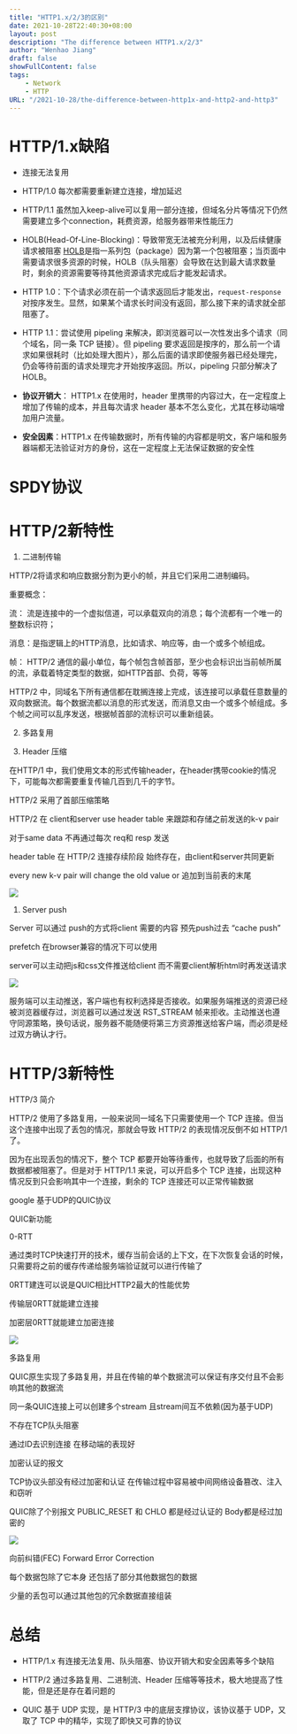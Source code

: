```yaml
---
title: "HTTP1.x/2/3的区别"
date: 2021-10-28T22:40:30+08:00
layout: post
description: "The difference between HTTP1.x/2/3"
author: "Wenhao Jiang"
draft: false
showFullContent: false
tags:
    - Network
    - HTTP
URL: "/2021-10-28/the-difference-between-http1x-and-http2-and-http3"
---
```

# HTTP/1.x缺陷

- 连接无法复用

- HTTP/1.0 每次都需要重新建立连接，增加延迟

- HTTP/1.1 虽然加入keep-alive可以复用一部分连接，但域名分片等情况下仍然需要建立多个connection，耗费资源，给服务器带来性能压力

- HOLB(Head-Of-Line-Blocking)：导致带宽无法被充分利用，以及后续健康请求被阻塞 [HOLB](http://stackoverflow.com/questions/25221954/spdy-head-of-line-blocking)是指一系列包（package）因为第一个包被阻塞；当页面中需要请求很多资源的时候，HOLB（队头阻塞）会导致在达到最大请求数量时，剩余的资源需要等待其他资源请求完成后才能发起请求。

- HTTP 1.0：下个请求必须在前一个请求返回后才能发出，`request-response`对按序发生。显然，如果某个请求长时间没有返回，那么接下来的请求就全部阻塞了。

- HTTP 1.1：尝试使用 pipeling 来解决，即浏览器可以一次性发出多个请求（同个域名，同一条 TCP 链接）。但 pipeling 要求返回是按序的，那么前一个请求如果很耗时（比如处理大图片），那么后面的请求即使服务器已经处理完，仍会等待前面的请求处理完才开始按序返回。所以，pipeling 只部分解决了 HOLB。

- **协议开销大**： HTTP1.x 在使用时，header 里携带的内容过大，在一定程度上增加了传输的成本，并且每次请求 header 基本不怎么变化，尤其在移动端增加用户流量。

- **安全因素**：HTTP1.x 在传输数据时，所有传输的内容都是明文，客户端和服务器端都无法验证对方的身份，这在一定程度上无法保证数据的安全性

# SPDY协议

# HTTP/2新特性

1. 二进制传输

HTTP/2将请求和响应数据分割为更小的帧，并且它们采用二进制编码。

重要概念：

流： 流是连接中的一个虚拟信道，可以承载双向的消息；每个流都有一个唯一的整数标识符；

消息：是指逻辑上的HTTP消息，比如请求、响应等，由一个或多个帧组成。

帧： HTTP/2 通信的最小单位，每个帧包含帧首部，至少也会标识出当前帧所属的流，承载着特定类型的数据，如HTTP首部、负荷，等等

HTTP/2 中，同域名下所有通信都在耽搁连接上完成，该连接可以承载任意数量的双向数据流。每个数据流都以消息的形式发送，而消息又由一个或多个帧组成。多个帧之间可以乱序发送，根据帧首部的流标识可以重新组装。

2. 多路复用

3. Header 压缩

在HTTP/1 中，我们使用文本的形式传输header，在header携带cookie的情况下，可能每次都需要重复传输几百到几千的字节。

HTTP/2 采用了首部压缩策略

HTTP/2 在 client和server use header table 来跟踪和存储之前发送的k-v pair

对于same data 不再通过每次 req和 resp 发送

header table 在 HTTP/2 连接存续阶段 始终存在，由client和server共同更新

every new k-v pair will change the old value or 追加到当前表的末尾

![](../../img/the-difference-between-http1.x-and-http2-and-http3-1.png)



1. Server push

Server 可以通过 push的方式将client 需要的内容 预先push过去 “cache push”

prefetch 在browser兼容的情况下可以使用

server可以主动把js和css文件推送给client 而不需要client解析html时再发送请求

![](../../img/the-difference-between-http1.x-and-http2-and-http3-2.png)

服务端可以主动推送，客户端也有权利选择是否接收。如果服务端推送的资源已经被浏览器缓存过，浏览器可以通过发送 RST_STREAM 帧来拒收。主动推送也遵守同源策略，换句话说，服务器不能随便将第三方资源推送给客户端，而必须是经过双方确认才行。



# HTTP/3新特性

HTTP/3 简介

HTTP/2 使用了多路复用，一般来说同一域名下只需要使用一个 TCP 连接。但当这个连接中出现了丢包的情况，那就会导致 HTTP/2 的表现情况反倒不如 HTTP/1 了。

因为在出现丢包的情况下，整个 TCP 都要开始等待重传，也就导致了后面的所有数据都被阻塞了。但是对于 HTTP/1.1 来说，可以开启多个 TCP 连接，出现这种情况反到只会影响其中一个连接，剩余的 TCP 连接还可以正常传输数据

google 基于UDP的QUIC协议

QUIC新功能

0-RTT

通过类时TCP快速打开的技术，缓存当前会话的上下文，在下次恢复会话的时候，只需要将之前的缓存传递给服务端验证就可以进行传输了

0RTT建连可以说是QUIC相比HTTP2最大的性能优势

传输层0RTT就能建立连接

加密层0RTT就能建立加密连接

![](../../img/the-difference-between-http1.x-and-http2-and-http3-3.png)

多路复用

QUIC原生实现了多路复用，并且在传输的单个数据流可以保证有序交付且不会影响其他的数据流

同一条QUIC连接上可以创建多个stream 且stream间互不依赖(因为基于UDP)

不存在TCP队头阻塞

通过ID去识别连接 在移动端的表现好

加密认证的报文

TCP协议头部没有经过加密和认证 在传输过程中容易被中间网络设备篡改、注入和窃听

QUIC除了个别报文 PUBLIC_RESET 和 CHLO 都是经过认证的 Body都是经过加密的

![](../../img/the-difference-between-http1.x-and-http2-and-http3-4.png)

向前纠错(FEC) Forward Error Correction

每个数据包除了它本身 还包括了部分其他数据包的数据

少量的丢包可以通过其他包的冗余数据直接组装

# 总结

- HTTP/1.x 有连接无法复用、队头阻塞、协议开销大和安全因素等多个缺陷

- HTTP/2 通过多路复用、二进制流、Header 压缩等等技术，极大地提高了性能，但是还是存在着问题的

- QUIC 基于 UDP 实现，是 HTTP/3 中的底层支撑协议，该协议基于 UDP，又取了 TCP 中的精华，实现了即快又可靠的协议

